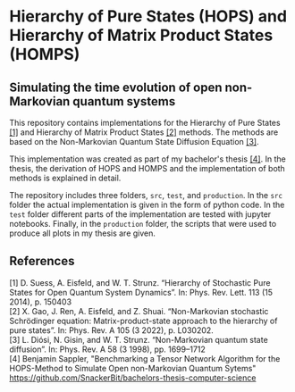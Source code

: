 # Hierarchy of Pure States (HOPS) and Hierarchy of Matrix Product States (HOMPS)
## Simulating the time evolution of open non-Markovian quantum systems
This repository contains implementations for the Hierarchy of Pure States [[1]](#1) and Hierarchy of Matrix Product States [[2]](#2) methods.
The methods are based on the Non-Markovian Quantum State Diffusion Equation [[3]](#3). <br />

This implementation was created as part of my bachelor's thesis [[4]](#4). In the thesis, the derivation of HOPS and HOMPS and the implementation
of both methods is explained in detail. <br />

The repository includes three folders, `src`, `test`, and `production`. In the `src` folder the actual implementation is given in the
form of python code. In the `test` folder different parts of the implementation are tested with jupyter notebooks. Finally, in the `production`
folder, the scripts that were used to produce all plots in my thesis are given.

## References
<a id="1">[1]</a> 
D. Suess, A. Eisfeld, and W. T. Strunz. “Hierarchy of Stochastic Pure States for Open Quantum System Dynamics”. In: Phys. Rev. Lett. 113 (15 2014), p. 150403 <br />
<a id="2">[2]</a> 
X. Gao, J. Ren, A. Eisfeld, and Z. Shuai. “Non-Markovian stochastic Schrödinger equation: Matrix-product-state approach to the hierarchy of pure states”. In: Phys. Rev. A 105 (3 2022), p. L030202. <br />
<a id="3">[3]</a> 
L. Diósi, N. Gisin, and W. T. Strunz. “Non-Markovian quantum state diffusion”. In: Phys. Rev. A 58 (3 1998), pp. 1699–1712 <br />
<a id="4">[4]</a> 
Benjamin Sappler, "Benchmarking a Tensor Network Algorithm for the HOPS-Method to Simulate Open non-Markovian Quantum Sytems" https://github.com/SnackerBit/bachelors-thesis-computer-science <br />
